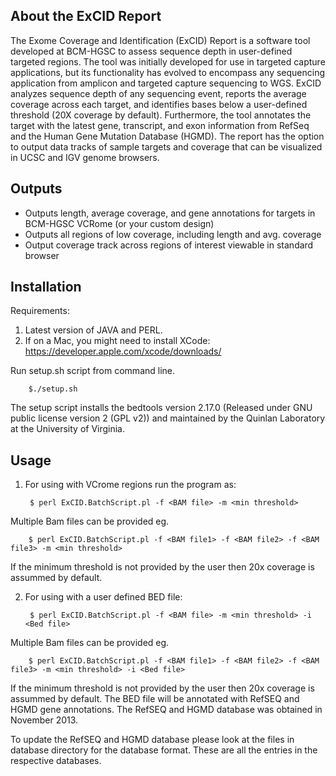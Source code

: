 ## About the ExCID Report ##

The Exome Coverage and Identification (ExCID) Report is a software tool developed at BCM-HGSC to assess sequence depth in user-defined targeted regions.  The tool was initially developed for use in targeted capture applications, but its functionality has evolved to encompass any sequencing application from amplicon and targeted capture sequencing to WGS.  ExCID analyzes sequence depth of any sequencing event, reports the average coverage across each target, and identifies bases below a user-defined threshold (20X coverage by default).  Furthermore, the tool annotates the target with the latest gene, transcript, and exon information from RefSeq and the Human Gene Mutation Database (HGMD).  The report has the option to output data tracks of sample targets and coverage that can be visualized in UCSC and IGV genome browsers.

## Outputs ##
* Outputs length, average coverage, and gene annotations for targets in BCM-HGSC VCRome (or your custom design)
* Outputs all regions of low coverage, including length and avg. coverage
* Output coverage track across regions of interest viewable in standard browser

## Installation ##

Requirements: 

1. Latest version of JAVA and PERL.
2. If on a Mac, you might need to install XCode: https://developer.apple.com/xcode/downloads/

Run setup.sh script from command line.

        $./setup.sh
        
The setup script installs the bedtools version 2.17.0 (Released under GNU public license version 2 (GPL v2)) and maintained by the Quinlan Laboratory at the University of Virginia. 
        
## Usage ##

1) For using with VCrome regions run the program as:

        $ perl ExCID.BatchScript.pl -f <BAM file> -m <min threshold>
        
Multiple Bam files can be provided eg.
    
        $ perl ExCID.BatchScript.pl -f <BAM file1> -f <BAM file2> -f <BAM file3> -m <min threshold>
        
If the minimum threshold is not provided by the user then 20x coverage is assummed by default.
    
    
2) For using with a user defined BED file:

        $ perl ExCID.BatchScript.pl -f <BAM file> -m <min threshold> -i <Bed file>
        
Multiple Bam files can be provided eg.
    
        $ perl ExCID.BatchScript.pl -f <BAM file1> -f <BAM file2> -f <BAM file3> -m <min threshold> -i <Bed file>
        
If the minimum threshold is not provided by the user then 20x coverage is assummed by default.
The BED file will be annotated with RefSEQ and HGMD gene annotations. The RefSEQ and HGMD database was obtained in November 2013.

To update the RefSEQ and HGMD database please look at the files in database directory for the database format. These are all the entries in the respective databases.
